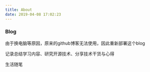 ```yaml
---
title: About
date: 2019-04-08 17:02:23
---
```

### Blog

由于换电脑等原因，原来的github博客无法使用，因此重新部署这个blog

记录总结学习内容、研究开源技术、分享技术干货与心得

生活随笔